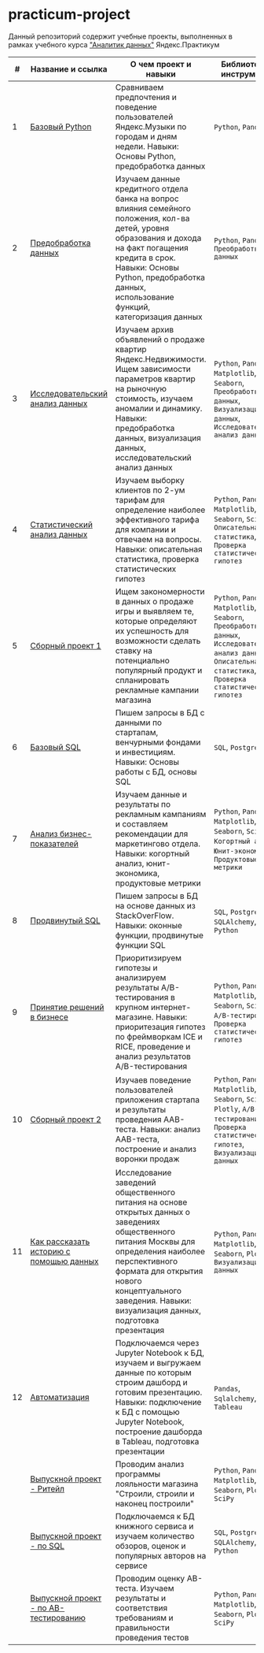 # practicum-project
Данный репозиторий содержит учебные проекты, выполненных в рамках учебного курса ["Аналитик данных"](https://praktikum.yandex.ru/profile/data-analyst/) Яндекс.Практикум

| # | Название и ссылка | О чем проект и навыки | Библиотеки и инструменты |
|---|-------------------|--------------|---------------------|
|1  | [Базовый Python](https://github.com/ivanpotr/practicum-project/tree/main/1.%20%D0%91%D0%B0%D0%B7%D0%BE%D0%B2%D1%8B%D0%B9%20Python) | Сравниваем предпочтения и поведение пользователей Яндекс.Музыки по городам и дням недели. Навыки: Основы Python, предобработка данных | `Python`, `Pandas` |
|2  | [Предобработка данных](https://github.com/ivanpotr/practicum-project/tree/main/2.%20%D0%9F%D1%80%D0%B5%D0%B4%D0%BE%D0%B1%D1%80%D0%B0%D0%B1%D0%BE%D1%82%D0%BA%D0%B0%20%D0%B4%D0%B0%D0%BD%D0%BD%D1%8B%D1%85) | Изучаем данные кредитного отдела банка на вопрос влияния семейного положения, кол-ва детей, уровня образования и дохода на факт погащения кредита в срок. Навыки: Основы Python, предобработка данных, использование функций, категоризация данных | `Python`, `Pandas`, `Преобработка данных` |
|3  | [Исследовательский анализ данных](https://github.com/ivanpotr/practicum-project/tree/main/3.%20%D0%98%D1%81%D1%81%D0%BB%D0%B5%D0%B4%D0%BE%D0%B2%D0%B0%D1%82%D0%B5%D0%BB%D1%8C%D1%81%D0%BA%D0%B8%D0%B9%20%D0%B0%D0%BD%D0%B0%D0%BB%D0%B8%D0%B7%20%D0%B4%D0%B0%D0%BD%D0%BD%D1%8B%D1%85) | Изучаем архив объявлений о продаже квартир Яндекс.Недвижимости. Ищем зависимости параметров квартир на рыночную стоимость, изучаем аномалии и динамику. Навыки: предобработка данных, визуализация данных, исследовательский анализ данных | `Python`, `Pandas`, `Matplotlib`, `Seaborn`, `Преобработка данных`, `Визуализация данных`, `Исследовательский анализ данных` |
|4  | [Статистический анализ данных](https://github.com/ivanpotr/practicum-project/tree/main/4.%20%D0%A1%D1%82%D0%B0%D1%82%D0%B8%D1%81%D1%82%D0%B8%D1%87%D0%B5%D1%81%D0%BA%D0%B8%D0%B9%20%D0%B0%D0%BD%D0%B0%D0%BB%D0%B8%D0%B7%20%D0%B4%D0%B0%D0%BD%D0%BD%D1%8B%D1%85) | Изучаем выборку клиентов по 2-ум тарифам для определение наиболее эффективного тарифа для компании и отвечаем на вопросы. Навыки: описательная статистика, проверка статистических гипотез |  `Python`, `Pandas`, `Matplotlib`, `Seaborn`, `SciPy`, `Описательная статистика`, `Проверка статистических гипотез` |
|5  | [Сборный проект 1](https://github.com/ivanpotr/practicum-project/tree/main/5.%20%D0%A1%D0%B1%D0%BE%D1%80%D0%BD%D1%8B%D0%B9%20%D0%BF%D1%80%D0%BE%D0%B5%D0%BA%D1%82%201) | Ищем закономерности в данных о продаже игры и выявляем те, которые определяют их успешность для возможности сделать ставку на потенциально популярный продукт и спланировать рекламные кампании магазина |  `Python`, `Pandas`, `Matplotlib`, `SciPy`, `Seaborn`, `Преобработка данных`, `Исследовательский анализ данных`, `Описательная статистика`, `Проверка статистических гипотез` |
|6  | [Базовый SQL](https://github.com/ivanpotr/practicum-project/tree/main/6.%20%D0%91%D0%B0%D0%B7%D0%BE%D0%B2%D1%8B%D0%B9%20SQL) | Пишем запросы в БД с данными по стартапам, венчурными фондами и инвестициям. Навыки: Основы работы с БД, основы SQL | `SQL`, `PostgreSQL` |
|7  | [Анализ бизнес-показателей](https://github.com/ivanpotr/practicum-project/tree/main/7.%20%D0%90%D0%BD%D0%B0%D0%BB%D0%B8%D0%B7%20%D0%B1%D0%B8%D0%B7%D0%BD%D0%B5%D1%81-%D0%BF%D0%BE%D0%BA%D0%B0%D0%B7%D0%B0%D1%82%D0%B5%D0%BB%D0%B5%D0%B9) | Изучаем данные и результаты по рекламным кампаниям и составляем рекомендации для маркетингово отдела. Навыки: когортный анализ, юнит-экономика, продуктовые метрики | `Python`, `Pandas`, `Matplotlib`, `Seaborn`, `SciPy`, `Когортный анализ`, `Юнит-экономика`, `Продуктовые метрики` |
|8  | [Продвинутый SQL](https://github.com/ivanpotr/practicum-project/tree/main/8.%20%D0%9F%D1%80%D0%BE%D0%B4%D0%B2%D0%B8%D0%BD%D1%83%D1%82%D1%8B%D0%B9%20SQL) | Пишем запросы в БД на основе данных из StackOverFlow. Навыки: оконные функции, продвинутые функции SQL  | `SQL`, `PostgreSQL`, `SQLAlchemy`, `Python` | 
|9  | [Принятие решений в бизнесе](https://github.com/ivanpotr/practicum-project/tree/main/9.%20%D0%9F%D1%80%D0%B8%D0%BD%D1%8F%D1%82%D0%B8%D0%B5%20%D1%80%D0%B5%D1%88%D0%B5%D0%BD%D0%B8%D0%B9%20%D0%B2%20%D0%B1%D0%B8%D0%B7%D0%BD%D0%B5%D1%81%D0%B5) | Приоритизируем гипотезы и анализируем результаты A/B-тестирования в крупном интернет-магазине. Навыки: приоритезация гипотез по фреймворкам ICE и RICE, проведение и анализ результатов A/B-тестирования |  `Python`, `Pandas`, `Matplotlib`, `Seaborn`, `SciPy`, `A/B-тестирование`, `Проверка статистических гипотез` |
|10  | [Сборный проект 2](https://github.com/ivanpotr/practicum-project/tree/main/10.%20%D0%A1%D0%B1%D0%BE%D1%80%D0%BD%D1%8B%D0%B9%20%D0%BF%D1%80%D0%BE%D0%B5%D0%BA%D1%82%202) | Изучаев поведение пользователей приложения стартапа и результаты проведения ААВ-теста. Навыки: анализ AAB-теста, построение и анализ воронки продаж | `Python`, `Pandas`, `Matplotlib`, `Seaborn`, `SciPy`, `Plotly`, `A/B-тестирование`, `Проверка статистических гипотез`, `Визуализация данных` |
|11  | [Как рассказать историю с помощью данных](https://github.com/ivanpotr/practicum-project/tree/main/11.%20%D0%9A%D0%B0%D0%BA%20%D1%80%D0%B0%D1%81%D1%81%D0%BA%D0%B0%D0%B7%D0%B0%D1%82%D1%8C%20%D0%B8%D1%81%D1%82%D0%BE%D1%80%D0%B8%D1%8E%20%D1%81%20%D0%BF%D0%BE%D0%BC%D0%BE%D1%89%D1%8C%D1%8E%20%D0%B4%D0%B0%D0%BD%D0%BD%D1%8B%D1%85) | Исследование заведений общественного питания на основе открытых данных о заведениях общественного питания Москвы для определения наиболее перспективного формата для открытия нового концептуального заведения. Навыки: визуализация данных, подготовка презентация | `Python`, `Pandas`, `Matplotlib`, `Seaborn`, `Plotly`, `Визуализация данных` |
|12  | [Автоматизация](https://github.com/ivanpotr/practicum-project/tree/main/12.%20%D0%90%D0%B2%D1%82%D0%BE%D0%BC%D0%B0%D1%82%D0%B8%D0%B7%D0%B0%D1%86%D0%B8%D1%8F) | Подключаемся через Jupyter Notebook к БД, изучаем и выгружаем данные по которым строим дашборд и готовим презентацию. Навыки: подключение к БД с помощью Jupyter Notebook, построение дашборда в Tableau, подготовка презентации | `Pandas`, `Sqlalchemy`, `SQL`, `Tableau` |
| | [Выпускной проект - Ритейл](https://github.com/ivanpotr/practicum-project/tree/main/%D0%92%D1%8B%D0%BF%D1%83%D1%81%D0%BA%D0%BD%D0%BE%D0%B9%20%D0%BF%D1%80%D0%BE%D0%B5%D0%BA%D1%82%20-%20%D0%A0%D0%B8%D1%82%D0%B5%D0%B9%D0%BB) | Проводим анализ программы лояльности магазина "Строили, строили и наконец построили" |  `Python`, `Pandas`, `Matplotlib`, `Seaborn`, `Plotly`, `SciPy` |
| | [Выпускной проект - по SQL](https://github.com/ivanpotr/practicum-project/tree/main/%D0%92%D1%8B%D0%BF%D1%83%D1%81%D0%BA%D0%BD%D0%BE%D0%B9%20%D0%BF%D1%80%D0%BE%D0%B5%D0%BA%D1%82%20-%20%D0%BF%D0%BE%20SQL) | Подключаемся к БД книжного сервиса и изучаем количество обзоров, оценок и популярных авторов на сервисе | `SQL`, `PostgreSQL`, `SQLAlchemy`, `Python` |
| | [Выпускной проект - по АB-тестированию](https://github.com/ivanpotr/practicum-project/tree/main/%D0%92%D1%8B%D0%BF%D1%83%D1%81%D0%BA%D0%BD%D0%BE%D0%B9%20%D0%BF%D1%80%D0%BE%D0%B5%D0%BA%D1%82%20-%20%D0%BF%D0%BE%20%D0%90B-%D1%82%D0%B5%D1%81%D1%82%D0%B8%D1%80%D0%BE%D0%B2%D0%B0%D0%BD%D0%B8%D1%8E) | Проводим оценку AB-теста. Изучаем результаты и соответствия требованиям и правильности проведения тестов |  `Python`, `Pandas`, `Matplotlib`, `Seaborn`, `Plotly`, `SciPy` |